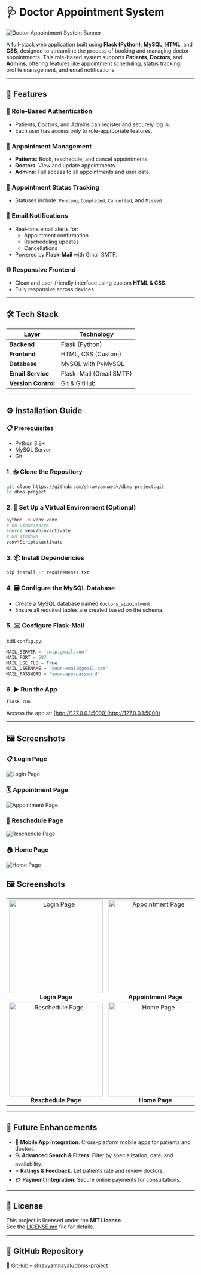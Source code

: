 # 🩺 Doctor Appointment System

![Doctor Appointment System Banner](https://github.com/shravyamnayak/dbms-project/blob/main/static/banner.png)

A full-stack web application built using **Flask (Python)**, **MySQL**, **HTML**, and **CSS**, designed to streamline the process of booking and managing doctor appointments. This role-based system supports **Patients**, **Doctors**, and **Admins**, offering features like appointment scheduling, status tracking, profile management, and email notifications.

---

## 🚀 Features

### 🔐 Role-Based Authentication
- Patients, Doctors, and Admins can register and securely log in.
- Each user has access only to role-appropriate features.

### 📅 Appointment Management
- **Patients**: Book, reschedule, and cancel appointments.
- **Doctors**: View and update appointments.
- **Admins**: Full access to all appointments and user data.

### 🔄 Appointment Status Tracking
- Statuses include: `Pending`, `Completed`, `Cancelled`, and `Missed`.

### 📧 Email Notifications
- Real-time email alerts for:
  - Appointment confirmation  
  - Rescheduling updates  
  - Cancellations  
- Powered by **Flask-Mail** with Gmail SMTP.

### 🌐 Responsive Frontend
- Clean and user-friendly interface using custom **HTML & CSS**.
- Fully responsive across devices.

---

## 🛠️ Tech Stack

| Layer             | Technology               |
|------------------|--------------------------|
| **Backend**       | Flask (Python)           |
| **Frontend**      | HTML, CSS (Custom)       |
| **Database**      | MySQL with PyMySQL       |
| **Email Service** | Flask-Mail (Gmail SMTP)  |
| **Version Control** | Git & GitHub           |

---

## ⚙️ Installation Guide

### 📋 Prerequisites
- Python 3.8+
- MySQL Server
- Git

### 1. 📥 Clone the Repository
```bash
git clone https://github.com/shravyamnayak/dbms-project.git
cd dbms-project
```

### 2. 🧪 Set Up a Virtual Environment (Optional)
```bash
python -m venv venv
# On Linux/macOS
source venv/bin/activate
# On Windows
venv\Scripts\activate
```

### 3. 📦 Install Dependencies
```bash
pip install -r requirements.txt
```

### 4. 🗃️ Configure the MySQL Database
- Create a MySQL database named `doctors_appointment`.
- Ensure all required tables are created based on the schema.

### 5. ✉️ Configure Flask-Mail
Edit `config.py`:
```python
MAIL_SERVER = 'smtp.gmail.com'
MAIL_PORT = 587
MAIL_USE_TLS = True
MAIL_USERNAME = 'your-email@gmail.com'
MAIL_PASSWORD = 'your-app-password'
```

### 6. ▶️ Run the App
```bash
flask run
```

Access the app at: [http://127.0.0.1:5000](http://127.0.0.1:5000)

---

## 🖼️ Screenshots

### 📋 Login Page
![Login Page](screenshots/login.png)

### 🗓️ Appointment Page
![Appointment Page](screenshots/appointment.png)

### 🔄 Reschedule Page
![Reschedule Page](screenshots/reschedule.png)

### 🏠 Home Page
![Home Page](screenshots/home.png)

## 🖼️ Screenshots

<table>
  <tr>
    <td align="center">
      <img src="screenshots/login.png" alt="Login Page" width="250"/>
      <br/>
      <strong>Login Page</strong>
    </td>
    <td align="center">
      <img src="screenshots/appointment.png" alt="Appointment Page" width="250"/>
      <br/>
      <strong>Appointment Page</strong>
    </td>
  </tr>
  <tr>
    <td align="center">
      <img src="screenshots/reschedule.png" alt="Reschedule Page" width="250"/>
      <br/>
      <strong>Reschedule Page</strong>
    </td>
    <td align="center">
      <img src="screenshots/home.png" alt="Home Page" width="250"/>
      <br/>
      <strong>Home Page</strong>
    </td>
  </tr>
</table>


---

## 🌟 Future Enhancements

- 📱 **Mobile App Integration**: Cross-platform mobile apps for patients and doctors.
- 🔍 **Advanced Search & Filters**: Filter by specialization, date, and availability.
- ⭐ **Ratings & Feedback**: Let patients rate and review doctors.
- 💳 **Payment Integration**: Secure online payments for consultations.

---

## 📄 License

This project is licensed under the **MIT License**.  
See the [LICENSE.md](LICENSE.md) file for details.

---

## 🔗 GitHub Repository

🔗 [GitHub – shravyamnayak/dbms-project](https://github.com/shravyamnayak/dbms-project)
